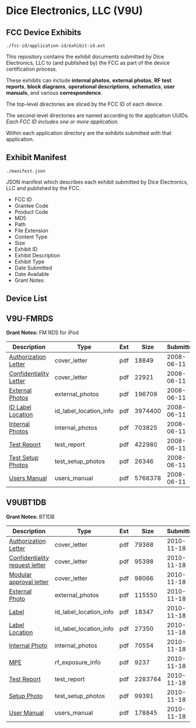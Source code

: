 # Dice Electronics, LLC (V9U)
## FCC Device Exhibits

```
./fcc-id/application-id/exhibit-id.ext
```

This repository contains the exhibit documents submitted by Dice Electronics, LLC to (and published by) the FCC as part of the device certification process.

These exhibits can include **internal photos**, **external photos**, **RF test reports**, **block diagrams**, **operational descriptions**, **schematics**, **user manuals**, and various **correspondence**.

The top-level directories are sliced by the FCC ID of each device.

The second-level directories are named according to the application UUIDs. *Each FCC ID includes one or more application.*

Within each application directory are the exhibits submitted with that application. 

## Exhibit Manifest

```
./manifest.json
```

JSON manifest which describes each exhibit submitted by Dice Electronics, LLC and published by the FCC.

- FCC ID
- Grantee Code
- Product Code
- MD5
- Path
- File Extension
- Content Type
- Size
- Exhibit ID
- Exhibit Description
- Exhibit Type
- Date Submitted
- Date Available
- Grant Notes

## Device List
## V9U-FMRDS
**Grant Notes:** FM RDS for iPod

| Description | Type | Ext | Size | Submitted | Available |
| ----------- | ---- | --- | ---- | --------- | --------- |
| [Authorization Letter](V9U-FMRDS/54a8d1f269a5e5fd7087a49802512aea/954095.pdf) | cover_letter | pdf | 18849 | 2008-06-11 | 2008-06-12 |
| [Confidentiality Letter](V9U-FMRDS/54a8d1f269a5e5fd7087a49802512aea/954096.pdf) | cover_letter | pdf | 22921 | 2008-06-11 | 2008-06-12 |
| [External Photos](V9U-FMRDS/54a8d1f269a5e5fd7087a49802512aea/954097.pdf) | external_photos | pdf | 196709 | 2008-06-11 | 2008-06-12 |
| [ID Label Location](V9U-FMRDS/54a8d1f269a5e5fd7087a49802512aea/954098.pdf) | id_label_location_info | pdf | 3974400 | 2008-06-11 | 2008-06-12 |
| [Internal Photos](V9U-FMRDS/54a8d1f269a5e5fd7087a49802512aea/954099.pdf) | internal_photos | pdf | 703825 | 2008-06-11 | 2008-06-12 |
| [Test Report](V9U-FMRDS/54a8d1f269a5e5fd7087a49802512aea/954103.pdf) | test_report | pdf | 422980 | 2008-06-11 | 2008-06-12 |
| [Test Setup Photos](V9U-FMRDS/54a8d1f269a5e5fd7087a49802512aea/954104.pdf) | test_setup_photos | pdf | 26346 | 2008-06-11 | 2008-06-12 |
| [Users Manual](V9U-FMRDS/54a8d1f269a5e5fd7087a49802512aea/954105.pdf) | users_manual | pdf | 5766378 | 2008-06-11 | 2008-06-12 |
## V9UBT1DB
**Grant Notes:** BT1DB

| Description | Type | Ext | Size | Submitted | Available |
| ----------- | ---- | --- | ---- | --------- | --------- |
| [Authorization Letter](V9UBT1DB/e4b2b57e37593f37bb4801f09a1cb4d5/1378563.pdf) | cover_letter | pdf | 79368 | 2010-11-18 | 2010-11-18 |
| [Confidentiality request letter](V9UBT1DB/e4b2b57e37593f37bb4801f09a1cb4d5/1378574.pdf) | cover_letter | pdf | 95398 | 2010-11-18 | 2010-11-18 |
| [Modular approval letter](V9UBT1DB/e4b2b57e37593f37bb4801f09a1cb4d5/1378575.pdf) | cover_letter | pdf | 98066 | 2010-11-18 | 2010-11-18 |
| [External Photo](V9UBT1DB/e4b2b57e37593f37bb4801f09a1cb4d5/1378564.pdf) | external_photos | pdf | 115550 | 2010-11-18 | 2010-11-18 |
| [Label](V9UBT1DB/e4b2b57e37593f37bb4801f09a1cb4d5/1378565.pdf) | id_label_location_info | pdf | 18347 | 2010-11-18 | 2010-11-18 |
| [Label Location](V9UBT1DB/e4b2b57e37593f37bb4801f09a1cb4d5/1378566.pdf) | id_label_location_info | pdf | 27350 | 2010-11-18 | 2010-11-18 |
| [Internal Photo](V9UBT1DB/e4b2b57e37593f37bb4801f09a1cb4d5/1378567.pdf) | internal_photos | pdf | 70554 | 2010-11-18 | 2010-11-18 |
| [MPE](V9UBT1DB/e4b2b57e37593f37bb4801f09a1cb4d5/1378569.pdf) | rf_exposure_info | pdf | 9237 | 2010-11-18 | 2010-11-18 |
| [Test Report](V9UBT1DB/e4b2b57e37593f37bb4801f09a1cb4d5/1378571.pdf) | test_report | pdf | 2283764 | 2010-11-18 | 2010-11-18 |
| [Setup Photo](V9UBT1DB/e4b2b57e37593f37bb4801f09a1cb4d5/1378572.pdf) | test_setup_photos | pdf | 99391 | 2010-11-18 | 2010-11-18 |
| [User Manual](V9UBT1DB/e4b2b57e37593f37bb4801f09a1cb4d5/1378573.pdf) | users_manual | pdf | 178845 | 2010-11-18 | 2010-11-18 |
